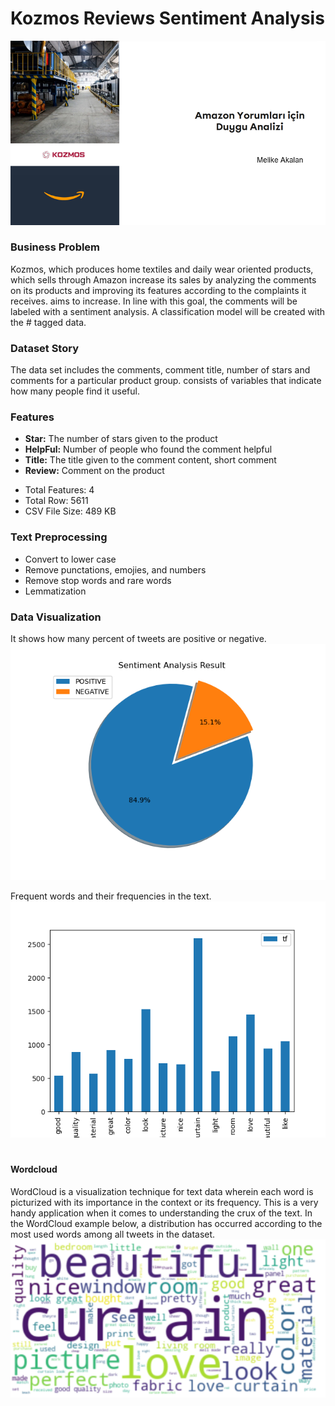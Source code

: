 # Kozmos Reviews Sentiment Analysis
<a href="https://www.kozmostekstil.com/">![img.png](img.png)</a>

 ### Business Problem 
Kozmos, which produces home textiles and daily wear oriented products, which sells through Amazon
increase its sales by analyzing the comments on its products and improving its features according to the complaints it receives.
aims to increase. In line with this goal, the comments will be labeled with a sentiment analysis.
A classification model will be created with the # tagged data.

 ### Dataset Story 
The data set includes the comments, comment title, number of stars and comments for a particular product group.
 consists of variables that indicate how many people find it useful.

 ### Features
 * **Star:** The number of stars given to the product
 * **HelpFul:** Number of people who found the comment helpful
 * **Title:** The title given to the comment content, short comment
 * **Review:** Comment on the product
- Total Features: 4
- Total Row: 5611
- CSV File Size: 489 KB

### Text Preprocessing
* Convert to lower case
* Remove punctations, emojies, and numbers
* Remove stop words and rare words
* Lemmatization

### Data Visualization
It shows how many percent of tweets are positive or negative.
![img_2.png](img_2.png)


Frequent words and their frequencies in the text.
![img_3.png](img_3.png)

#

#### Wordcloud
WordCloud is a visualization technique for text data wherein each word is picturized with its importance in the context 
or its frequency. This is a very handy application when it comes to understanding the crux of the text. In the WordCloud 
example below, a distribution has occurred according to the most used words among all tweets in the dataset.
![img_4.png](img_4.png)


